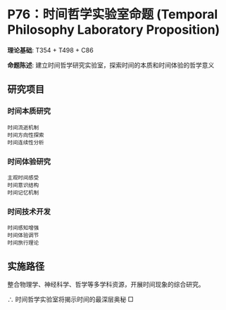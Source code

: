 # P76：时间哲学实验室命题 (Temporal Philosophy Laboratory Proposition)

**理论基础**: T354 + T498 + C86

**命题陈述**: 建立时间哲学研究实验室，探索时间的本质和时间体验的哲学意义

## 研究项目

### 时间本质研究
```
时间流逝机制
时间方向性探索
时间连续性分析
```

### 时间体验研究
```
主观时间感受
时间意识结构
时间记忆机制
```

### 时间技术开发
```
时间感知增强
时间体验调节
时间旅行理论
```

## 实施路径

整合物理学、神经科学、哲学等多学科资源，开展时间现象的综合研究。

∴ 时间哲学实验室将揭示时间的最深层奥秘 □